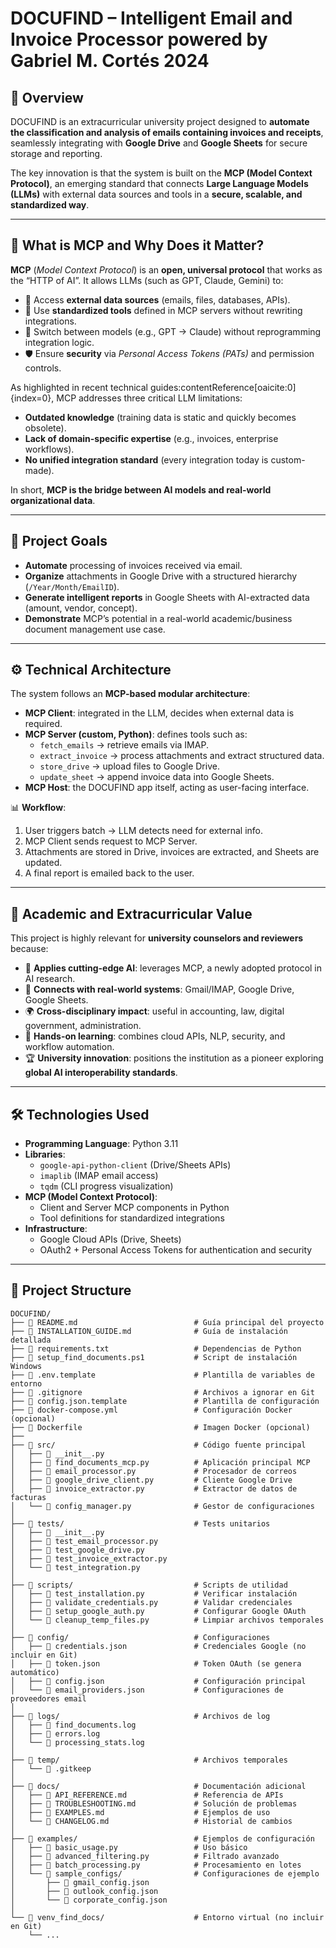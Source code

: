 ﻿# DOCUFIND – Intelligent Email and Invoice Processor powered by Gabriel M. Cortés 2024

## 🚀 Overview
DOCUFIND is an extracurricular university project designed to **automate the classification and analysis of emails containing invoices and receipts**, seamlessly integrating with **Google Drive** and **Google Sheets** for secure storage and reporting.  

The key innovation is that the system is built on the **MCP (Model Context Protocol)**, an emerging standard that connects **Large Language Models (LLMs)** with external data sources and tools in a **secure, scalable, and standardized way**.

---

## 🔑 What is MCP and Why Does it Matter?
**MCP** (*Model Context Protocol*) is an **open, universal protocol** that works as the “HTTP of AI”. It allows LLMs (such as GPT, Claude, Gemini) to:

- 📂 Access **external data sources** (emails, files, databases, APIs).  
- 🔧 Use **standardized tools** defined in MCP servers without rewriting integrations.  
- 🔄 Switch between models (e.g., GPT → Claude) without reprogramming integration logic.  
- 🛡️ Ensure **security** via *Personal Access Tokens (PATs)* and permission controls.  

As highlighted in recent technical guides:contentReference[oaicite:0]{index=0}, MCP addresses three critical LLM limitations:
- **Outdated knowledge** (training data is static and quickly becomes obsolete).  
- **Lack of domain-specific expertise** (e.g., invoices, enterprise workflows).  
- **No unified integration standard** (every integration today is custom-made).  

In short, **MCP is the bridge between AI models and real-world organizational data**.

---

## 🎯 Project Goals
- **Automate** processing of invoices received via email.  
- **Organize** attachments in Google Drive with a structured hierarchy (`/Year/Month/EmailID`).  
- **Generate intelligent reports** in Google Sheets with AI-extracted data (amount, vendor, concept).  
- **Demonstrate** MCP’s potential in a real-world academic/business document management use case.  

---

## ⚙️ Technical Architecture
The system follows an **MCP-based modular architecture**:

- **MCP Client**: integrated in the LLM, decides when external data is required.  
- **MCP Server (custom, Python)**: defines tools such as:  
  - `fetch_emails` → retrieve emails via IMAP.  
  - `extract_invoice` → process attachments and extract structured data.  
  - `store_drive` → upload files to Google Drive.  
  - `update_sheet` → append invoice data into Google Sheets.  
- **MCP Host**: the DOCUFIND app itself, acting as user-facing interface.  

📊 **Workflow**:
1. User triggers batch → LLM detects need for external info.  
2. MCP Client sends request to MCP Server.  
3. Attachments are stored in Drive, invoices are extracted, and Sheets are updated.  
4. A final report is emailed back to the user.  

---

## 🏫 Academic and Extracurricular Value
This project is highly relevant for **university counselors and reviewers** because:  
- 🔬 **Applies cutting-edge AI**: leverages MCP, a newly adopted protocol in AI research.  
- 📡 **Connects with real-world systems**: Gmail/IMAP, Google Drive, Google Sheets.  
- 🌍 **Cross-disciplinary impact**: useful in accounting, law, digital government, administration.  
- 🧩 **Hands-on learning**: combines cloud APIs, NLP, security, and workflow automation.  
- 🏆 **University innovation**: positions the institution as a pioneer exploring **global AI interoperability standards**.

---

## 🛠️ Technologies Used
- **Programming Language**: Python 3.11  
- **Libraries**:  
  - `google-api-python-client` (Drive/Sheets APIs)  
  - `imaplib` (IMAP email access)  
  - `tqdm` (CLI progress visualization)  
- **MCP (Model Context Protocol)**:  
  - Client and Server MCP components in Python  
  - Tool definitions for standardized integrations  
- **Infrastructure**:  
  - Google Cloud APIs (Drive, Sheets)  
  - OAuth2 + Personal Access Tokens for authentication and security  

---

## 📂 Project Structure

```
DOCUFIND/
├── 📄 README.md                          # Guía principal del proyecto
├── 📄 INSTALLATION_GUIDE.md              # Guía de instalación detallada
├── 📄 requirements.txt                   # Dependencias de Python
├── 📄 setup_find_documents.ps1           # Script de instalación Windows
├── 📄 .env.template                      # Plantilla de variables de entorno
├── 📄 .gitignore                         # Archivos a ignorar en Git
├── 📄 config.json.template               # Plantilla de configuración
├── 📄 docker-compose.yml                 # Configuración Docker (opcional)
├── 📄 Dockerfile                         # Imagen Docker (opcional)
├── 
├── 📂 src/                               # Código fuente principal
│   ├── 📄 __init__.py
│   ├── 📄 find_documents_mcp.py          # Aplicación principal MCP
│   ├── 📄 email_processor.py             # Procesador de correos
│   ├── 📄 google_drive_client.py         # Cliente Google Drive
│   ├── 📄 invoice_extractor.py           # Extractor de datos de facturas
│   └── 📄 config_manager.py              # Gestor de configuraciones
│   
├── 📂 tests/                             # Tests unitarios
│   ├── 📄 __init__.py
│   ├── 📄 test_email_processor.py
│   ├── 📄 test_google_drive.py
│   ├── 📄 test_invoice_extractor.py
│   └── 📄 test_integration.py
│   
├── 📂 scripts/                           # Scripts de utilidad
│   ├── 📄 test_installation.py           # Verificar instalación
│   ├── 📄 validate_credentials.py        # Validar credenciales
│   ├── 📄 setup_google_auth.py           # Configurar Google OAuth
│   └── 📄 cleanup_temp_files.py          # Limpiar archivos temporales
│   
├── 📂 config/                            # Configuraciones
│   ├── 📄 credentials.json               # Credenciales Google (no incluir en Git)
│   ├── 📄 token.json                     # Token OAuth (se genera automático)
│   ├── 📄 config.json                    # Configuración principal
│   └── 📄 email_providers.json           # Configuraciones de proveedores email
│   
├── 📂 logs/                              # Archivos de log
│   ├── 📄 find_documents.log
│   ├── 📄 errors.log
│   └── 📄 processing_stats.log
│   
├── 📂 temp/                              # Archivos temporales
│   └── 📄 .gitkeep
│   
├── 📂 docs/                              # Documentación adicional
│   ├── 📄 API_REFERENCE.md               # Referencia de APIs
│   ├── 📄 TROUBLESHOOTING.md             # Solución de problemas
│   ├── 📄 EXAMPLES.md                    # Ejemplos de uso
│   └── 📄 CHANGELOG.md                   # Historial de cambios
│   
├── 📂 examples/                          # Ejemplos de configuración
│   ├── 📄 basic_usage.py                 # Uso básico
│   ├── 📄 advanced_filtering.py          # Filtrado avanzado
│   ├── 📄 batch_processing.py            # Procesamiento en lotes
│   └── 📂 sample_configs/                # Configuraciones de ejemplo
│       ├── 📄 gmail_config.json
│       ├── 📄 outlook_config.json
│       └── 📄 corporate_config.json
│   
└── 📂 venv_find_docs/                    # Entorno virtual (no incluir en Git)
    └── ...
```
